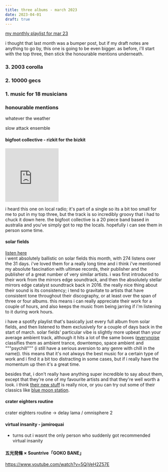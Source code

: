 ```yaml
---
title: three albums - march 2023
date: 2023-04-01
draft: true
---
```


[my monthly playlist for mar 23](https://open.spotify.com/playlist/2B6rp9N5HXvxRm0LCn1Sgi)

i thought that last month was a bumper post, but if my draft notes are anything to go by, this one is going to be even bigger. as before, i'll start with the top three, then stick the honourable mentions underneath.

### 3. 2003 corolla

### 2. 10000 gecs

### 1. music for 18 musicians


### honourable mentions

whatever the weather

slow attack ensemble

#### bigfoot collective - rizkit for the bizkit

<iframe style="border: 0; width: 170px; height: 170px;" src="https://bandcamp.com/EmbeddedPlayer/album=3944718784/size=large/bgcol=ffffff/linkcol=0687f5/minimal=true/track=2209258696/transparent=true/" seamless><a href="https://thebigfootcollective.bandcamp.com/album/masterplan-special">Masterplan Special by The Bigfoot Collective</a></iframe>

i heard this one on local radio; it's part of a single so its a bit too small for me to put in my top three, but the track is so incredibly groovy that i had to chuck it down here. the bigfoot collective is a 20 piece band based in australia and you've simply got to rep the locals. hopefully i can see them in person some time.

#### solar fields
[listen here](https://solarfields.bandcamp.com/)<br/>
i went absolutely ballistic on solar fields this month, with 274 listens over the 31 days. i've loved them for a really long time and i think i've mentioned my absolute fascination with ultimae records, their publisher and the publisher of a great number of very similar artists. i was first introduced to their work from the mirrors edge soundtrack, and then the absolutely stellar mirrors edge catalyst soundtrack back in 2016. the really nice thing about their sound is its consistency; i tend to gravitate to artists that have consistent tone throughout their discography, or at least over the span of three or four albums. this means i can really appreciate their work for a couple of hours, and also keeps the music from being jarring if i'm listening to it during work hours. 

i have a spotify playlist that's basically just every full album from solar fields, and then listened to them exclusively for a couple of days back in the start of march. solar fields' particular vibe is slightly more upbeat than your average ambient track, although it hits a lot of the same boxes ([everynoise](https://everynoise.com/artistprofile.cgi?id=7GyhmlEy51sGUE09A5AWzc) classifies them as ambient trance, downtempo, space ambient and """psychill""" (i still have a serious aversion to any genre with chill in the name)). this means that it's not always the best music for a certain type of work and i find it a bit too distracting in some cases, but if i really have the momentum up then it's a great time. 

besides that, i don't really have anything super incredible to say about them, except that they're one of my favourite artists and that they're well worth a look. i think [their new stuff](https://solarfields.bandcamp.com/album/formations) is really nice, or you can try out some of their classics like [blue moon station](https://solarfields.bandcamp.com/album/blue-moon-station).

#### crater eighters routine

crater eighters routine -> delay lama / omnisphere 2

#### virtual insanity - jamiroquai
 - turns out i wasnt the only person who suddenly got recommended virtual insanity

#### 五光発條 × Sountrive「GOKO BANE」

 https://www.youtube.com/watch?v=5QjVeH2Z57E